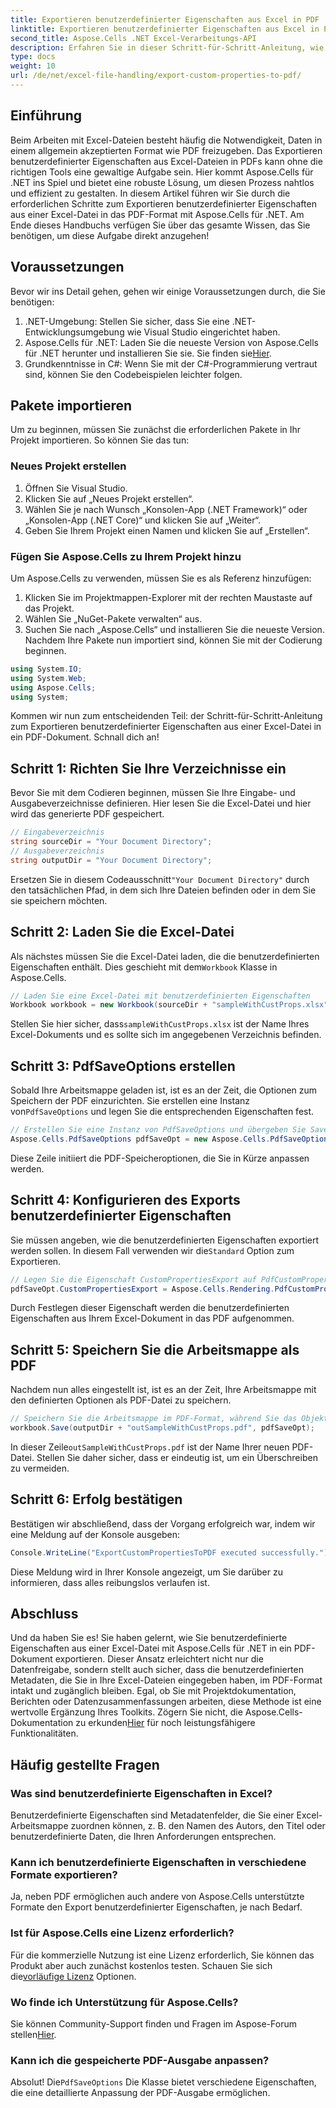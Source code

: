 ```yaml
---
title: Exportieren benutzerdefinierter Eigenschaften aus Excel in PDF
linktitle: Exportieren benutzerdefinierter Eigenschaften aus Excel in PDF
second_title: Aspose.Cells .NET Excel-Verarbeitungs-API
description: Erfahren Sie in dieser Schritt-für-Schritt-Anleitung, wie Sie mit Aspose.Cells für .NET benutzerdefinierte Eigenschaften von Excel in PDF exportieren. Optimieren Sie Ihren Datenaustausch.
type: docs
weight: 10
url: /de/net/excel-file-handling/export-custom-properties-to-pdf/
---
```

## Einführung
Beim Arbeiten mit Excel-Dateien besteht häufig die Notwendigkeit, Daten in einem allgemein akzeptierten Format wie PDF freizugeben. Das Exportieren benutzerdefinierter Eigenschaften aus Excel-Dateien in PDFs kann ohne die richtigen Tools eine gewaltige Aufgabe sein. Hier kommt Aspose.Cells für .NET ins Spiel und bietet eine robuste Lösung, um diesen Prozess nahtlos und effizient zu gestalten. In diesem Artikel führen wir Sie durch die erforderlichen Schritte zum Exportieren benutzerdefinierter Eigenschaften aus einer Excel-Datei in das PDF-Format mit Aspose.Cells für .NET. Am Ende dieses Handbuchs verfügen Sie über das gesamte Wissen, das Sie benötigen, um diese Aufgabe direkt anzugehen!
## Voraussetzungen
Bevor wir ins Detail gehen, gehen wir einige Voraussetzungen durch, die Sie benötigen:
1. .NET-Umgebung: Stellen Sie sicher, dass Sie eine .NET-Entwicklungsumgebung wie Visual Studio eingerichtet haben.
2.  Aspose.Cells für .NET: Laden Sie die neueste Version von Aspose.Cells für .NET herunter und installieren Sie sie. Sie finden sie[Hier](https://releases.aspose.com/cells/net/).
3. Grundkenntnisse in C#: Wenn Sie mit der C#-Programmierung vertraut sind, können Sie den Codebeispielen leichter folgen.
## Pakete importieren
Um zu beginnen, müssen Sie zunächst die erforderlichen Pakete in Ihr Projekt importieren. So können Sie das tun:
### Neues Projekt erstellen
1. Öffnen Sie Visual Studio.
2. Klicken Sie auf „Neues Projekt erstellen“.
3. Wählen Sie je nach Wunsch „Konsolen-App (.NET Framework)“ oder „Konsolen-App (.NET Core)“ und klicken Sie auf „Weiter“.
4. Geben Sie Ihrem Projekt einen Namen und klicken Sie auf „Erstellen“.
### Fügen Sie Aspose.Cells zu Ihrem Projekt hinzu
Um Aspose.Cells zu verwenden, müssen Sie es als Referenz hinzufügen:
1. Klicken Sie im Projektmappen-Explorer mit der rechten Maustaste auf das Projekt.
2. Wählen Sie „NuGet-Pakete verwalten“ aus.
3. Suchen Sie nach „Aspose.Cells“ und installieren Sie die neueste Version.
Nachdem Ihre Pakete nun importiert sind, können Sie mit der Codierung beginnen.

```csharp
using System.IO;
using System.Web;
using Aspose.Cells;
using System;
```

Kommen wir nun zum entscheidenden Teil: der Schritt-für-Schritt-Anleitung zum Exportieren benutzerdefinierter Eigenschaften aus einer Excel-Datei in ein PDF-Dokument. Schnall dich an!
## Schritt 1: Richten Sie Ihre Verzeichnisse ein
Bevor Sie mit dem Codieren beginnen, müssen Sie Ihre Eingabe- und Ausgabeverzeichnisse definieren. Hier lesen Sie die Excel-Datei und hier wird das generierte PDF gespeichert.
```csharp
// Eingabeverzeichnis
string sourceDir = "Your Document Directory";
// Ausgabeverzeichnis
string outputDir = "Your Document Directory";
```
 Ersetzen Sie in diesem Codeausschnitt`"Your Document Directory"` durch den tatsächlichen Pfad, in dem sich Ihre Dateien befinden oder in dem Sie sie speichern möchten.
## Schritt 2: Laden Sie die Excel-Datei
 Als nächstes müssen Sie die Excel-Datei laden, die die benutzerdefinierten Eigenschaften enthält. Dies geschieht mit dem`Workbook` Klasse in Aspose.Cells.
```csharp
// Laden Sie eine Excel-Datei mit benutzerdefinierten Eigenschaften
Workbook workbook = new Workbook(sourceDir + "sampleWithCustProps.xlsx");
```
 Stellen Sie hier sicher, dass`sampleWithCustProps.xlsx` ist der Name Ihres Excel-Dokuments und es sollte sich im angegebenen Verzeichnis befinden.
## Schritt 3: PdfSaveOptions erstellen
 Sobald Ihre Arbeitsmappe geladen ist, ist es an der Zeit, die Optionen zum Speichern der PDF einzurichten. Sie erstellen eine Instanz von`PdfSaveOptions` und legen Sie die entsprechenden Eigenschaften fest.
```csharp
// Erstellen Sie eine Instanz von PdfSaveOptions und übergeben Sie SaveFormat an den Konstruktor
Aspose.Cells.PdfSaveOptions pdfSaveOpt = new Aspose.Cells.PdfSaveOptions();
```
Diese Zeile initiiert die PDF-Speicheroptionen, die Sie in Kürze anpassen werden.
## Schritt 4: Konfigurieren des Exports benutzerdefinierter Eigenschaften
Sie müssen angeben, wie die benutzerdefinierten Eigenschaften exportiert werden sollen. In diesem Fall verwenden wir die`Standard` Option zum Exportieren.
```csharp
// Legen Sie die Eigenschaft CustomPropertiesExport auf PdfCustomPropertiesExport.Standard fest.
pdfSaveOpt.CustomPropertiesExport = Aspose.Cells.Rendering.PdfCustomPropertiesExport.Standard;
```
Durch Festlegen dieser Eigenschaft werden die benutzerdefinierten Eigenschaften aus Ihrem Excel-Dokument in das PDF aufgenommen.
## Schritt 5: Speichern Sie die Arbeitsmappe als PDF
Nachdem nun alles eingestellt ist, ist es an der Zeit, Ihre Arbeitsmappe mit den definierten Optionen als PDF-Datei zu speichern.
```csharp
// Speichern Sie die Arbeitsmappe im PDF-Format, während Sie das Objekt von PdfSaveOptions übergeben
workbook.Save(outputDir + "outSampleWithCustProps.pdf", pdfSaveOpt);
```
 In dieser Zeile`outSampleWithCustProps.pdf` ist der Name Ihrer neuen PDF-Datei. Stellen Sie daher sicher, dass er eindeutig ist, um ein Überschreiben zu vermeiden.
## Schritt 6: Erfolg bestätigen
Bestätigen wir abschließend, dass der Vorgang erfolgreich war, indem wir eine Meldung auf der Konsole ausgeben:
```csharp
Console.WriteLine("ExportCustomPropertiesToPDF executed successfully.");
```
Diese Meldung wird in Ihrer Konsole angezeigt, um Sie darüber zu informieren, dass alles reibungslos verlaufen ist.
## Abschluss
Und da haben Sie es! Sie haben gelernt, wie Sie benutzerdefinierte Eigenschaften aus einer Excel-Datei mit Aspose.Cells für .NET in ein PDF-Dokument exportieren. Dieser Ansatz erleichtert nicht nur die Datenfreigabe, sondern stellt auch sicher, dass die benutzerdefinierten Metadaten, die Sie in Ihre Excel-Dateien eingegeben haben, im PDF-Format intakt und zugänglich bleiben. Egal, ob Sie mit Projektdokumentation, Berichten oder Datenzusammenfassungen arbeiten, diese Methode ist eine wertvolle Ergänzung Ihres Toolkits. Zögern Sie nicht, die Aspose.Cells-Dokumentation zu erkunden[Hier](https://reference.aspose.com/cells/net/) für noch leistungsfähigere Funktionalitäten.
## Häufig gestellte Fragen
### Was sind benutzerdefinierte Eigenschaften in Excel?
Benutzerdefinierte Eigenschaften sind Metadatenfelder, die Sie einer Excel-Arbeitsmappe zuordnen können, z. B. den Namen des Autors, den Titel oder benutzerdefinierte Daten, die Ihren Anforderungen entsprechen.
### Kann ich benutzerdefinierte Eigenschaften in verschiedene Formate exportieren?
Ja, neben PDF ermöglichen auch andere von Aspose.Cells unterstützte Formate den Export benutzerdefinierter Eigenschaften, je nach Bedarf.
### Ist für Aspose.Cells eine Lizenz erforderlich?
Für die kommerzielle Nutzung ist eine Lizenz erforderlich, Sie können das Produkt aber auch zunächst kostenlos testen. Schauen Sie sich die[vorläufige Lizenz](https://purchase.aspose.com/temporary-license/) Optionen.
### Wo finde ich Unterstützung für Aspose.Cells?
 Sie können Community-Support finden und Fragen im Aspose-Forum stellen[Hier](https://forum.aspose.com/c/cells/9).
### Kann ich die gespeicherte PDF-Ausgabe anpassen?
 Absolut! Die`PdfSaveOptions` Die Klasse bietet verschiedene Eigenschaften, die eine detaillierte Anpassung der PDF-Ausgabe ermöglichen.